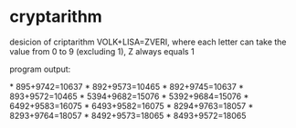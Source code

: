 # cryptarithm

<p>desicion of criptarithm VOLK+LISA=ZVERI, where each letter can take the value from 0 to 9 (excluding 1), Z always equals 1 <p>

<p>program output:<p>
* 895+9742=10637
* 892+9573=10465
* 892+9745=10637
* 893+9572=10465
* 5394+9682=15076
* 5392+9684=15076
* 6492+9583=16075
* 6493+9582=16075
* 8294+9763=18057
* 8293+9764=18057
* 8492+9573=18065
* 8493+9572=18065
